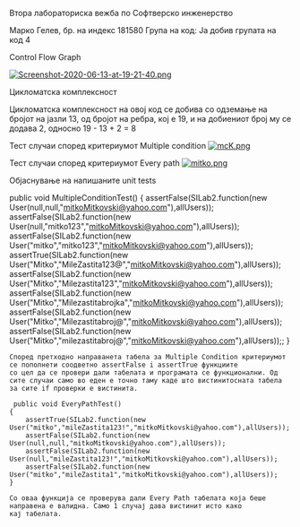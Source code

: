 Втора лабораториска вежба по Софтверско инженерство

Марко Гелев, бр. на индекс 181580
Група на код:
Ја добив групата на код 4

Control Flow Graph

[![Screenshot-2020-06-13-at-19-21-40.png](https://i.postimg.cc/ZnSsC5SF/Screenshot-2020-06-13-at-19-21-40.png)](https://postimg.cc/vg0tKMDc)

Цикломатска комплексност

Цикломатска комплексност на овој код се добива со одземање на бројот на јазли 13, од бројот на ребра, кој е 19, и на добиениот број му се додава 2, односно 19 - 13 + 2 = 8

Тест случаи според критериумот Multiple condition
[![mcK.png](https://i.postimg.cc/cHBYsx4n/mcK.png)](https://postimg.cc/Vr55gctf)

Тест случаи според критериумот Every path
[![mitko.png](https://i.postimg.cc/m2qZqvNN/mitko.png)](https://postimg.cc/WhGPqfyh)

Објаснување на напишаните unit tests

 public void MultipleConditionTest() {
        assertFalse(SILab2.function(new User(null,null,"mitkoMitkovski@yahoo.com"),allUsers));
        assertFalse(SILab2.function(new User(null,"mitko123","mitkoMitkovski@yahoo.com"),allUsers));
        assertFalse(SILab2.function(new User("mitko","mitko123","mitkoMitkovski@yahoo.com"),allUsers));
        assertTrue(SILab2.function(new User("Mitko","MileZastita123@","mitkoMitkovski@yahoo.com"),allUsers));
        assertFalse(SILab2.function(new User("Mitko","Milezastita123","mitkoMitkovski@yahoo.com"),allUsers));
        assertFalse(SILab2.function(new User("Mitko","Milezastitabrojka","mitkoMitkovski@yahoo.com"),allUsers));
        assertFalse(SILab2.function(new User("Mitko","Milezastitabroj@","mitkoMitkovski@yahoo.com"),allUsers));
        assertFalse(SILab2.function(new User("Mitko","milezastitabroj@","mitkoMitkovski@yahoo.com"),allUsers));;
    }
	
	Според претходно направанета табела за Multiple Condition критериумот се пополнети соодветно assertFalse i assertTrue функциите
	со цел да се провери дали табелата и програмата се функционални. Од сите случаи само во еден е точно таму каде што вистинитосната табела
	за сите if проверки е вистинита.
	
	 public void EveryPathTest()
    {
        assertTrue(SILab2.function(new User("mitko","mileZastita123!","mitkoMitkovski@yahoo.com"),allUsers));
        assertFalse(SILab2.function(new User(null,null,"mitkoMitkovski@yahoo.com"),allUsers));
        assertFalse(SILab2.function(new User(null,"mileZastita123!","mitkoMitkovski@yahoo.com"),allUsers));
        assertFalse(SILab2.function(new User("mitko","mileZastita1","mitkoMitkovski@yahoo.com"),allUsers));
    }
	
	Со оваа функција се проверува дали Every Path табелата која беше направена е валидна. Само 1 случај дава вистинит исто како
	кај табелата. 
